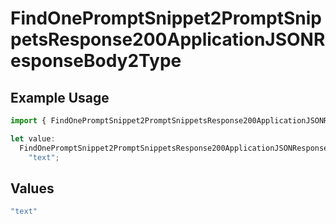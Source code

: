 # FindOnePromptSnippet2PromptSnippetsResponse200ApplicationJSONResponseBody2Type

## Example Usage

```typescript
import { FindOnePromptSnippet2PromptSnippetsResponse200ApplicationJSONResponseBody2Type } from "orq-poc-typescript-multi-env-version/models/operations";

let value:
  FindOnePromptSnippet2PromptSnippetsResponse200ApplicationJSONResponseBody2Type =
    "text";
```

## Values

```typescript
"text"
```